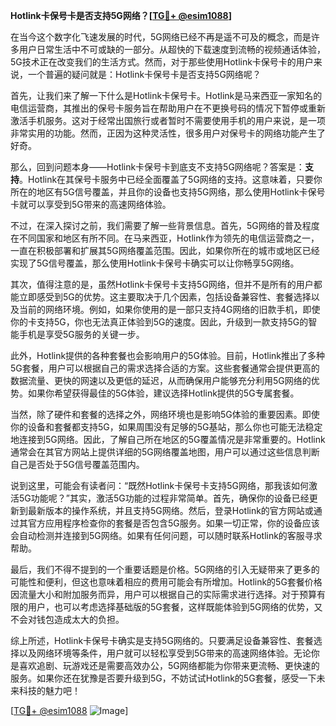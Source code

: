 **Hotlink卡保号卡是否支持5G网络？[[TG💪+ @esim1088](https://t.me/s/esim1088)]**

在当今这个数字化飞速发展的时代，5G网络已经不再是遥不可及的概念，而是许多用户日常生活中不可或缺的一部分。从超快的下载速度到流畅的视频通话体验，5G技术正在改变我们的生活方式。然而，对于那些使用Hotlink卡保号卡的用户来说，一个普遍的疑问就是：Hotlink卡保号卡是否支持5G网络呢？

首先，让我们来了解一下什么是Hotlink卡保号卡。Hotlink是马来西亚一家知名的电信运营商，其推出的保号卡服务旨在帮助用户在不更换号码的情况下暂停或重新激活手机服务。这对于经常出国旅行或者暂时不需要使用手机的用户来说，是一项非常实用的功能。然而，正因为这种灵活性，很多用户对保号卡的网络功能产生了好奇。

那么，回到问题本身——Hotlink卡保号卡到底支不支持5G网络呢？答案是：**支持**。Hotlink在其保号卡服务中已经全面覆盖了5G网络的支持。这意味着，只要你所在的地区有5G信号覆盖，并且你的设备也支持5G网络，那么使用Hotlink卡保号卡就可以享受到5G带来的高速网络体验。

不过，在深入探讨之前，我们需要了解一些背景信息。首先，5G网络的普及程度在不同国家和地区有所不同。在马来西亚，Hotlink作为领先的电信运营商之一，一直在积极部署和扩展其5G网络覆盖范围。因此，如果你所在的城市或地区已经实现了5G信号覆盖，那么使用Hotlink卡保号卡确实可以让你畅享5G网络。

其次，值得注意的是，虽然Hotlink卡保号卡支持5G网络，但并不是所有的用户都能立即感受到5G的优势。这主要取决于几个因素，包括设备兼容性、套餐选择以及当前的网络环境。例如，如果你使用的是一部只支持4G网络的旧款手机，即使你的卡支持5G，你也无法真正体验到5G的速度。因此，升级到一款支持5G的智能手机是享受5G服务的关键一步。

此外，Hotlink提供的各种套餐也会影响用户的5G体验。目前，Hotlink推出了多种5G套餐，用户可以根据自己的需求选择合适的方案。这些套餐通常会提供更高的数据流量、更快的网速以及更低的延迟，从而确保用户能够充分利用5G网络的优势。如果你希望获得最佳的5G体验，建议选择Hotlink提供的5G专属套餐。

当然，除了硬件和套餐的选择之外，网络环境也是影响5G体验的重要因素。即使你的设备和套餐都支持5G，如果周围没有足够的5G基站，那么你也可能无法稳定地连接到5G网络。因此，了解自己所在地区的5G覆盖情况是非常重要的。Hotlink通常会在其官方网站上提供详细的5G网络覆盖地图，用户可以通过这些信息判断自己是否处于5G信号覆盖范围内。

说到这里，可能会有读者问：“既然Hotlink卡保号卡支持5G网络，那我该如何激活5G功能呢？”其实，激活5G功能的过程非常简单。首先，确保你的设备已经更新到最新版本的操作系统，并且支持5G网络。然后，登录Hotlink的官方网站或通过其官方应用程序检查你的套餐是否包含5G服务。如果一切正常，你的设备应该会自动检测并连接到5G网络。如果有任何问题，可以随时联系Hotlink的客服寻求帮助。

最后，我们不得不提到的一个重要话题是价格。5G网络的引入无疑带来了更多的可能性和便利，但这也意味着相应的费用可能会有所增加。Hotlink的5G套餐价格因流量大小和附加服务而异，用户可以根据自己的实际需求进行选择。对于预算有限的用户，也可以考虑选择基础版的5G套餐，这样既能体验到5G网络的优势，又不会对钱包造成太大的负担。

综上所述，Hotlink卡保号卡确实是支持5G网络的。只要满足设备兼容性、套餐选择以及网络环境等条件，用户就可以轻松享受到5G带来的高速网络体验。无论你是喜欢追剧、玩游戏还是需要高效办公，5G网络都能为你带来更流畅、更快速的服务。如果你还在犹豫是否要升级到5G，不妨试试Hotlink的5G套餐，感受一下未来科技的魅力吧！

[[TG💪+ @esim1088](https://t.me/s/esim1088) ![Image](https://i.postimg.cc/4NQfJmqS/Snipaste-2025-05-13-00-14-12.png)]